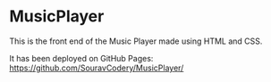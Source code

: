 # MusicPlayer
This is the front end of the Music Player made using HTML and CSS.

It has been deployed on GitHub Pages: https://github.com/SouravCodery/MusicPlayer/
